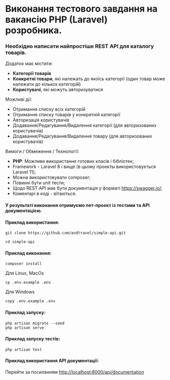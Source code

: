 # Виконання тестового завдання на вакансію PHP (Laravel) розробника.

### Необхідно написати найпростіше REST API для каталогу товарів.

Додаток має містити:

- **Категорії товарів**<br>
- **Конкретні товари**, які належать до якоїсь категорії (один товар може належати до кількох категорій)
- **Користувачі**, які можуть авторизуватися

Можливі дії:

- Отримання списку всіх категорій
- Отримання списку товарів у конкретній категорії
- Авторизація користувачів
- Додавання/Редагування/Видалення категорії (для авторизованих користувачів)
- Додавання/Редагування/Видалення товару (для авторизованих користувачів)


Вимоги / Обмеження / Технології:

- **PHP**:
Можливе використання готових класів і бібліотек;
- Framework - Laravel 8 і вище (в цьому проекты використовується Laravel 11);
- Можна використовувати composer;
- Повинні бути unit тести;
- Щодо REST API має бути документація у форматі https://swagger.io/;
- Коментарі в коді - вітаються.

#### У результаті виконання отримуємо пет-проект із тестами та API документацією.

#### Приклад використання:
```shell
git clone https://github.com/andtravel/simple-api.git

cd simple-api
```

#### Приклад виконання:
```shell
composer install
```
Для Linux, MacOs
```shell
cp .env.example .env
```
Для Windows
```shell
copy .env.example .env
```

#### Приклад запуску:
```shell
php artisan migrate --seed
php artisan serve
```

#### Приклад запуску тестів:
```shell
php artisan test
```

#### Приклад використання API документації:

Перейти за посиланням [http://localhost:8000/api/documentation](http://localhost:8000/api/documentation)
